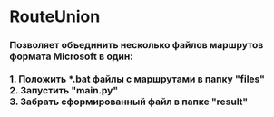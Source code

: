 # RouteUnion
<h3>Позволяет объединить несколько файлов маршрутов формата Microsoft в один:</h></br>
</br>
1. Положить *.bat файлы с маршрутами в папку "files"</br>
2. Запустить "main.py"</br>
3. Забрать сформированный файл в папке "result"</br>